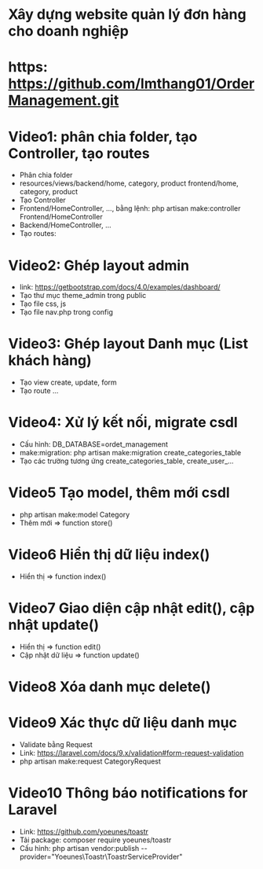 # Xây dựng website quản lý đơn hàng cho doanh nghiệp
# https: https://github.com/lmthang01/OrderManagement.git

# Video1: phân chia folder, tạo Controller, tạo routes
- Phân chia folder
- resources/views/backend/home, category, product
                  frontend/home, category, product
- Tạo Controller
- Frontend/HomeController, ..., bằng lệnh: php artisan make:controller Frontend/HomeController 
- Backend/HomeController, ...
- Tạo routes: 

# Video2: Ghép layout admin
- link: https://getbootstrap.com/docs/4.0/examples/dashboard/
- Tạo thư mục theme_admin trong public
- Tạo file css, js
- Tạo file nav.php trong config

# Video3: Ghép layout Danh mục (List khách hàng)
- Tạo view create, update, form
- Tạo route ...

# Video4: Xử lý kết nối, migrate csdl
- Cấu hình: DB_DATABASE=ordet_management
- make:migration: php artisan make:migration create_categories_table
- Tạo các trường tương ứng create_categories_table, create_user_...

# Video5 Tạo model, thêm mới csdl
- php artisan make:model Category 
- Thêm mới => function store()

# Video6 Hiển thị dữ liệu index()
- Hiển thị => function index()

# Video7 Giao diện cập nhật edit(), cập nhật update()
- Hiển thị => function edit()
- Cập nhật dữ liệu => function update()

# Video8 Xóa danh mục delete()

# Video9 Xác thực dữ liệu danh mục
- Validate bằng Request
- Link: https://laravel.com/docs/9.x/validation#form-request-validation
- php artisan make:request CategoryRequest 

# Video10 Thông báo notifications for Laravel
- Link: https://github.com/yoeunes/toastr
- Tải package: composer require yoeunes/toastr
- Cấu hình: php artisan vendor:publish --provider="Yoeunes\Toastr\ToastrServiceProvider"